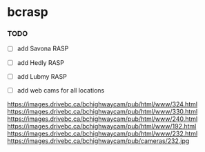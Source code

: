 # bcrasp


### TODO
- [ ] add Savona RASP

- [ ] add Hedly RASP

- [ ] add Lubmy RASP

- [ ] add web cams for all locations

https://images.drivebc.ca/bchighwaycam/pub/html/www/324.html
https://images.drivebc.ca/bchighwaycam/pub/html/www/330.html
https://images.drivebc.ca/bchighwaycam/pub/html/www/240.html
https://images.drivebc.ca/bchighwaycam/pub/html/www/192.html
https://images.drivebc.ca/bchighwaycam/pub/html/www/232.html
https://images.drivebc.ca/bchighwaycam/pub/cameras/232.jpg
